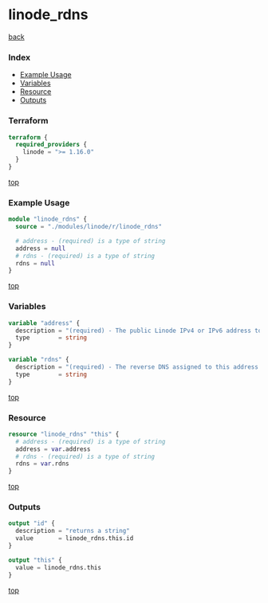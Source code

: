 # linode_rdns

[back](../linode.md)

### Index

- [Example Usage](#example-usage)
- [Variables](#variables)
- [Resource](#resource)
- [Outputs](#outputs)

### Terraform

```terraform
terraform {
  required_providers {
    linode = ">= 1.16.0"
  }
}
```

[top](#index)

### Example Usage

```terraform
module "linode_rdns" {
  source = "./modules/linode/r/linode_rdns"

  # address - (required) is a type of string
  address = null
  # rdns - (required) is a type of string
  rdns = null
}
```

[top](#index)

### Variables

```terraform
variable "address" {
  description = "(required) - The public Linode IPv4 or IPv6 address to operate on."
  type        = string
}

variable "rdns" {
  description = "(required) - The reverse DNS assigned to this address. For public IPv4 addresses, this will be set to a default value provided by Linode if not explicitly set."
  type        = string
}
```

[top](#index)

### Resource

```terraform
resource "linode_rdns" "this" {
  # address - (required) is a type of string
  address = var.address
  # rdns - (required) is a type of string
  rdns = var.rdns
}
```

[top](#index)

### Outputs

```terraform
output "id" {
  description = "returns a string"
  value       = linode_rdns.this.id
}

output "this" {
  value = linode_rdns.this
}
```

[top](#index)
